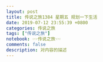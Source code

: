 ```yaml
---
layout: post
title: 传说之旅1384 星期五 规划一下生活 
date: 2019-07-12 23:55:39 +0800 
categories: 传说之旅 
tags: ["传说之旅"]
notebook: ☞☞传说之旅☜☜
comments: false
description: 对内容的描述
---
```

